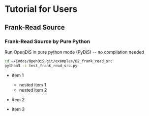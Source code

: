 #  Tutorial for Users

## Frank-Read Source

### Frank-Read Source by Pure Python


Run OpenDiS in pure python mode (PyDiS) -- no compilation needed
```bash
cd ~/Codes/OpenDiS.git/examples/02_frank_read_src
python3 -i test_frank_read_src.py
```



- item 1

  - nested item 1
  - nested item 2

- item 2
- item 3

